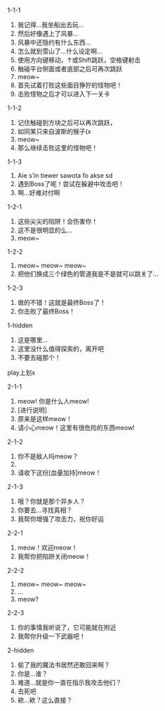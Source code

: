 1-1-1

1. 我记得…我坐船出去玩…
2. 然后好像遇上了风暴…
3. 风暴中还隐约有什么东西…
4. 怎么就到雪山了…什么设定啊…
5. 使用方向键移动，↑或Shift跳跃，空格键射击
6. 触碰平台侧面或者底部之后可再次跳跃
7. meow~
8. 首先试着打败这些面目狰狞的怪物吧！
9. 击败怪物之后才可以进入下一关卡

1-1-2

1. 记住触碰到方块之后可以再次跳跃，
2. 如同某只来自波斯的猴子(x
3. meow~
4. 那么继续击败这里的怪物吧！



1-1-3

1. Aie s’in tiewer sawota fo akse sd
2. 遇到Boss了呢！尝试在躲避中攻击吧！
3. 啊…好难对付啊

1-2-1

1. 这些尖尖的陷阱！会伤害你！
2. 这不是很明显的么…
3. meow~

1-2-2

1. meow~ meow~ meow~
2. 把他们换成三个绿色的管道我是不是就可以跳关了…

1-2-3

1. 做的不错！这就是最终Boss了！
2. 你击败了最终Boss！

1-hidden

1. 这是哪里…
2. 这里没什么值得探索的，离开吧
3. 不要去碰那个！



play上划x

2-1-1

1. meow! 你是什么人meow!
2. [进行说明]
3. 原来是这样meow！
4. 请小心meow！这里有很危险的东西meow!

   

2-1-2

1. 你不是敌人吗meow？
2. 
3. 请收下这份[血量加持]meow！

2-1-3

1. 哦？你就是那个异乡人？
2. 你要去…寻找真相？
3. 我帮你增强了攻击力，祝你好运

2-2-1

1. meow！欢迎meow！
2. 我帮你把陷阱关闭meow！

2-2-2

1. meow~ meow~ meow~
2. …
3. meow?

2-2-3

1. 你的事情我听说了，它可能就在附近
2. 我帮你升级一下武器吧！

2-hidden

1. 偷了我的魔法书居然还敢回来啊？
2. 你是…谁？
3. 难道…就是你一直在指示我攻击他们？
4. 去死吧
5. 欸…欸？这么直接？